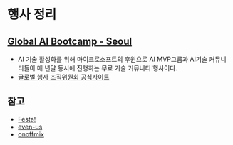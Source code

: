 # 행사 정리

## [Global AI Bootcamp - Seoul](https://festa.io/events/772)
- AI 기술 활성화를 위해 마이크로소프트의 후원으로 AI MVP그룹과 AI기술 커뮤니티들이 매 년말 동시에 진행하는 무료 기술 커뮤니티 행사이다.
- [글로벌 행사 조직위원회 공식사이트](https://globalai.community)


## 참고
- [Festa!](https://festa.io/)
- [even-us](https://event-us.kr/)
- [onoffmix](https://onoffmix.com/)


